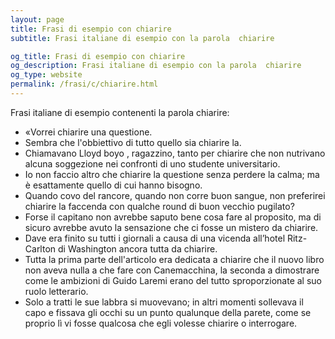 ```yaml
---
layout: page
title: Frasi di esempio con chiarire 
subtitle: Frasi italiane di esempio con la parola  chiarire

og_title: Frasi di esempio con chiarire 
og_description: Frasi italiane di esempio con la parola  chiarire
og_type: website
permalink: /frasi/c/chiarire.html
---
```


Frasi italiane di esempio contenenti la parola chiarire:


- «Vorrei chiarire una questione.
- Sembra che l'obbiettivo di tutto quello sia chiarire la.
- Chiamavano Lloyd boyo , ragazzino, tanto per chiarire che non nutrivano alcuna soggezione nei confronti di uno studente universitario.
- Io non faccio altro che chiarire la questione senza perdere la calma; ma è esattamente quello di cui hanno bisogno.
- Quando covo del rancore, quando non corre buon sangue, non preferirei chiarire la faccenda con qualche round di buon vecchio pugilato?
- Forse il capitano non avrebbe saputo bene cosa fare al proposito, ma di sicuro avrebbe avuto la sensazione che ci fosse un mistero da chiarire.
- Dave era finito su tutti i giornali a causa di una vicenda all’hotel Ritz-Carlton di Washington ancora tutta da chiarire.
- Tutta la prima parte dell'articolo era dedicata a chiarire che il nuovo libro non aveva nulla a che fare con Canemacchina, la seconda a dimostrare come le ambizioni di Guido Laremi erano del tutto sproporzionate al suo ruolo letterario.
- Solo a tratti le sue labbra si muovevano; in altri momenti sollevava il capo e fissava gli occhi su un punto qualunque della parete, come se proprio lì vi fosse qualcosa che egli volesse chiarire o interrogare.
